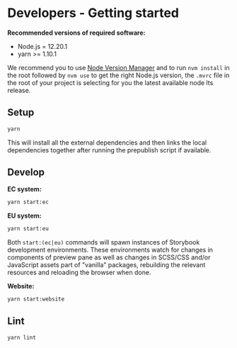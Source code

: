 # Developers - Getting started

**Recommended versions of required software:**

- Node.js = 12.20.1
- yarn >= 1.10.1

We recommend you to use [Node Version Manager](https://github.com/creationix/nvm) and to run `nvm install` in the root followed by `nvm use` to get the right Node.js version, the `.mvrc` file in the root of your project is selecting for you the latest available node lts release.

## Setup

```bash
yarn
```

This will install all the external dependencies and then links the local dependencies together after running the prepublish script if available.

## Develop

**EC system:**

```bash
yarn start:ec
```

**EU system:**

```bash
yarn start:eu
```

Both `start:(ec|eu)` commands will spawn instances of Storybook development environments. These environments watch for changes in components of preview pane as well as changes in SCSS/CSS and/or JavaScript assets part of "vanilla" packages, rebuilding the relevant resources and reloading the browser when done.

**Website:**

```bash
yarn start:website
```

## Lint

```bash
yarn lint
```
